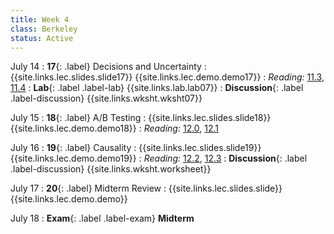 ```yaml
---
title: Week 4
class: Berkeley
status: Active
---
```


July 14
: **17**{: .label} Decisions and Uncertainty
    : {{site.links.lec.slides.slide17}} {{site.links.lec.demo.demo17}}
: _Reading:_ [11.3](https://inferentialthinking.com/chapters/11/3/Decisions_and_Uncertainty.html), [11.4](https://inferentialthinking.com/chapters/11/4/Error_Probabilities.html)
: **Lab**{: .label .label-lab} {{site.links.lab.lab07}} 
: **Discussion**{: .label .label-discussion} {{site.links.wksht.wksht07}}



July 15
: **18**{: .label} A/B Testing
    : {{site.links.lec.slides.slide18}} {{site.links.lec.demo.demo18}}
: _Reading:_ [12.0](https://inferentialthinking.com/chapters/12/Comparing_Two_Samples.html), [12.1](https://inferentialthinking.com/chapters/12/1/AB_Testing.html)


July 16
: **19**{: .label} Causality
    : {{site.links.lec.slides.slide19}} {{site.links.lec.demo.demo19}}
: _Reading:_ [12.2](https://inferentialthinking.com/chapters/12/2/Causality.html), [12.3](https://inferentialthinking.com/chapters/12/3/Deflategate.html)
: **Discussion**{: .label .label-discussion} {{site.links.wksht.worksheet}}


July 17
: **20**{: .label} Midterm Review
    : {{site.links.lec.slides.slide}} {{site.links.lec.demo.demo}}


July 18
: **Exam**{: .label .label-exam} **Midterm**
